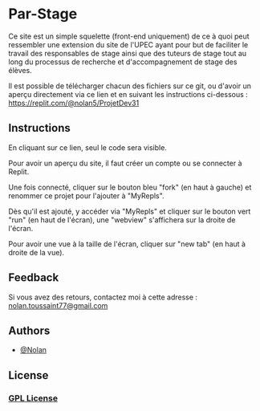 # Par-Stage

Ce site est un simple squelette (front-end uniquement) de ce à quoi peut ressembler une extension du site de l'UPEC ayant pour but de faciliter le travail des responsables de stage ainsi que des tuteurs de stage tout au long du processus de recherche et d'accompagnement de stage des élèves.

Il est possible de télécharger chacun des fichiers sur ce git,
ou d'avoir un aperçu directement via ce lien et en suivant les instructions ci-dessous : https://replit.com/@nolan5/ProjetDev31

## Instructions

En cliquant sur ce lien, seul le code sera visible. 

Pour avoir un aperçu du site, il faut créer un compte ou se connecter à Replit.

Une fois connecté, cliquer sur le bouton bleu "fork" (en haut à gauche) et renommer ce projet pour l'ajouter à "MyRepls".

Dès qu'il est ajouté, y accéder via "MyRepls" et cliquer sur le bouton vert "run" (en haut de l'écran), une "webview" s'affichera sur la droite de l'écran.

Pour avoir une vue à la taille de l'écran, cliquer sur "new tab" (en haut à droite de la vue).

## Feedback

Si vous avez des retours, contactez moi à cette adresse : nolan.toussaint77@gmail.com

## Authors

- [@Nolan](https://github.com/Naturalhg)

## License

### [GPL License](LICENSE)
